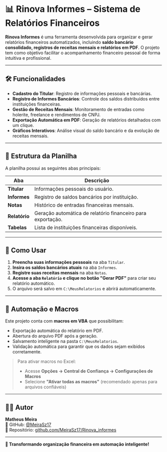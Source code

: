 # 📊 Rinova Informes – Sistema de Relatórios Financeiros

**Rinova Informes** é uma ferramenta desenvolvida para organizar e gerar relatórios financeiros automatizados, incluindo **saldo bancário consolidado, registros de receitas mensais e relatórios em PDF**. O projeto tem como objetivo facilitar o acompanhamento financeiro pessoal de forma intuitiva e profissional.

---

## 🛠 Funcionalidades

- **Cadastro do Titular**: Registro de informações pessoais e bancárias.
- **Registro de Informes Bancários**: Controle dos saldos distribuídos entre instituições financeiras.
- **Gestão de Receitas Mensais**: Monitoramento de entradas como holerite, freelance e rendimentos de CNPJ.
- **Exportação Automática em PDF**: Geração de relatórios detalhados com um clique.
- **Gráficos Interativos**: Análise visual do saldo bancário e da evolução de receitas mensais.

---

## 📂 Estrutura da Planilha

A planilha possui as seguintes abas principais:

| Aba         | Descrição |
|------------|------------|
| **Titular** | Informações pessoais do usuário. |
| **Informes** | Registro de saldos bancários por instituição. |
| **Notas** | Histórico de entradas financeiras mensais. |
| **Relatório** | Geração automática de relatório financeiro para exportação. |
| **Tabelas** | Lista de instituições financeiras disponíveis. |

---

## 🚀 Como Usar

1. **Preencha suas informações pessoais** na aba `Titular`.  
2. **Insira os saldos bancários atuais** na aba `Informes`.  
3. **Registre suas receitas mensais** na aba `Notas`.  
4. **Acesse a aba `Relatório` e clique no botão "Gerar PDF"** para criar seu relatório automático.  
5. O arquivo será salvo em `C:\MeusRelatorios` e abrirá automaticamente.

---

## 🔧 Automação e Macros

Este projeto conta com **macros em VBA** que possibilitam:
- Exportação automática do relatório em PDF.
- Abertura do arquivo PDF após a geração.
- Salvamento inteligente na pasta `C:\MeusRelatorios`.
- Validação automática para garantir que os dados sejam exibidos corretamente.

> Para ativar macros no Excel:
> - Acesse **Opções → Central de Confiança → Configurações de Macros**  
> - Selecione **"Ativar todas as macros"** (recomendado apenas para arquivos confiáveis)

---

## 👨‍💻 Autor

**Matheus Meira**  
🔗 GitHub: [@MeiraSz17](https://github.com/MeiraSz17)  
📁 Repositório: [github.com/MeiraSz17/Rinova_informes](https://github.com/MeiraSz17/Rinova_informes)

---

**📌 Transformando organização financeira em automação inteligente!**
